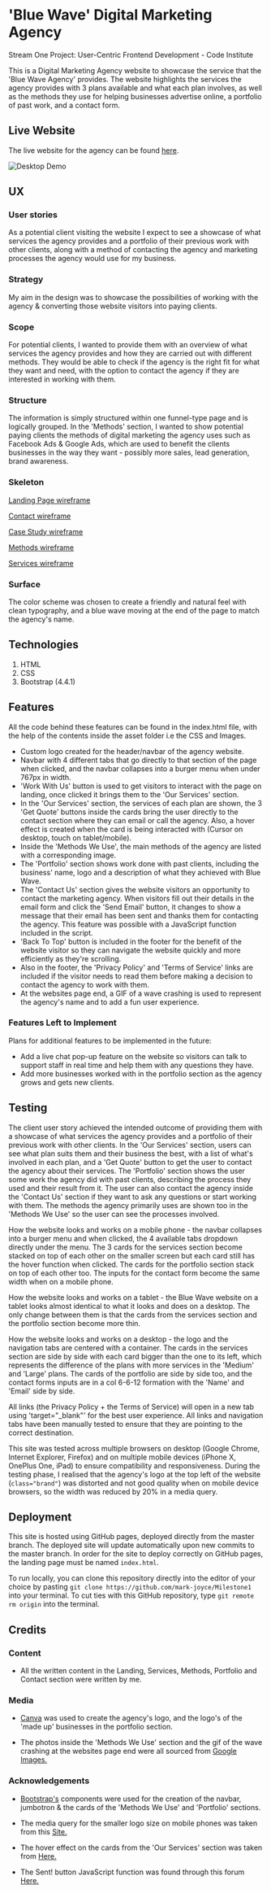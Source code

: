 # 'Blue Wave' Digital Marketing Agency

Stream One Project: User-Centric Frontend Development - Code Institute

This is a Digital Marketing Agency website to showcase the service that the 'Blue Wave Agency' provides.
The website highlights the services the agency provides with 3 plans available and what each plan involves, as well as the
methods they use for helping businesses advertise online, a portfolio of past work, and a contact form.

## Live Website
The live website for the agency can be found [here](https://mark-joyce.github.io/Milestone1).

![Desktop Demo](https://github.com/mark-joyce/Milestone1/blob/master/assets/images/desktop-landing-demo.png "Desktop Demo")

## UX

### User stories
As a potential client visiting the website I expect to see a showcase of what services the agency provides and a portfolio of their previous work with other clients, along with a method of contacting the agency and marketing processes the agency would use for my business.

### Strategy
My aim in the design was to showcase the possibilities of working with the agency & converting those website visitors into paying clients.

### Scope
For potential clients, I wanted to provide them with an overview of what services the agency provides and how they are carried out with different methods. They would be able to check if the agency is the right fit for what they want and need, with the option to contact the agency if they are interested in working with them.

### Structure
The information is simply structured within one funnel-type page and is logically grouped. In the 'Methods' section, I wanted to show potential paying clients the methods of digital marketing the agency uses such as Facebook Ads & Google Ads, which are used to benefit the clients businesses in the way they want - possibly more sales, lead generation, brand awareness.

### Skeleton
[Landing Page wireframe](https://github.com/mark-joyce/Milestone1/blob/master/wireframes/landing.jpg)

[Contact wireframe](https://github.com/mark-joyce/Milestone1/blob/master/wireframes/contact.jpg)

[Case Study wireframe](https://github.com/mark-joyce/Milestone1/blob/master/wireframes/portfolio.jpg)

[Methods wireframe](https://github.com/mark-joyce/Milestone1/blob/master/wireframes/methods.jpg)

[Services wireframe](https://github.com/mark-joyce/Milestone1/blob/master/wireframes/services.jpg)

### Surface
The color scheme was chosen to create a friendly and natural feel with clean typography, and a blue wave moving at the end of the page to match the agency's name.

## Technologies
1. HTML
2. CSS
3. Bootstrap (4.4.1)

## Features
All the code behind these features can be found in the index.html file, with the help of the contents inside the asset folder i.e the CSS and Images.

- Custom logo created for the header/navbar of the agency website.
- Navbar with 4 different tabs that go directly to that section of the page when clicked, and the navbar collapses into a burger menu when under 767px in width.
- 'Work With Us' button is used to get visitors to interact with the page on landing, once clicked it brings them to the 'Our Services' section.
- In the 'Our Services' section, the services of each plan are shown, the 3 'Get Quote' buttons inside the cards bring the user directly to the contact section where they can email or call the agency. Also, a hover effect is created when the card is being interacted with (Cursor on desktop, touch on tablet/mobile).
- Inside the 'Methods We Use', the main methods of the agency are listed with a corresponding image.
- The 'Portfolio' section shows work done with past clients, including the business' name, logo and a description of what they achieved with Blue Wave.
- The 'Contact Us' section gives the website visitors an opportunity to contact the marketing agency. When visitors fill out their details in the email form and click the 'Send Email' button, it changes to show a message that their email has been sent and thanks them for contacting the agency. This feature was possible with a JavaScript function included in the script.
- 'Back To Top' button is included in the footer for the benefit of the website visitor so they can navigate the website quickly and more efficiently as they're scrolling.
- Also in the footer, the 'Privacy Policy' and 'Terms of Service' links are included if the visitor needs to read them before making a decision to contact the agency to work with them.
- At the websites page end, a GIF of a wave crashing is used to represent the agency's name and to add a fun user experience.


### Features Left to Implement
Plans for additional features to be implemented in the future:

- Add a live chat pop-up feature on the website so visitors can talk to support staff in real time and help them with any questions they have.
- Add more businesses worked with in the portfolio section as the agency grows and gets new clients.

## Testing
The client user story achieved the intended outcome of providing them with a showcase of what services the agency provides and a portfolio of their previous work with other clients.
In the 'Our Services' section, users can see what plan suits them and their business the best, with a list of what's involved in each plan, and a 'Get Quote' button to get the user to contact the agency about their services.
The 'Portfolio' section shows the user some work the agency did with past clients, describing the process they used and their result from it.
The user can also contact the agency inside the 'Contact Us' section if they want to ask any questions or start working with them.
The methods the agency primarily uses are shown too in the 'Methods We Use' so the user can see the processes involved.

How the website looks and works on a mobile phone -  the navbar collapses into a burger menu and when clicked, the 4 available tabs dropdown directly under the menu.
The 3 cards for the services section become stacked on top of each other on the smaller screen but each card still has the hover function when clicked. The cards for the portfolio section stack on top of each other too. The inputs for the contact form become the same width when on a mobile phone.

How the website looks and works on a tablet - the Blue Wave website on a tablet looks almost identical to what it looks and does on a desktop. The only change between them is that the cards from the services section and the portfolio section become more thin.

How the website looks and works on a desktop - the logo and the navigation tabs are centered with a container. The cards in the services section are side by side with each card bigger than the one to its left, which represents the difference of the plans with more services in the 'Medium' and 'Large' plans. The cards of the portfolio are side by side too, and the contact forms inputs are in a col 6-6-12 formation with the 'Name' and 'Email' side by side.

All links (the Privacy Policy + the Terms of Service) will open in a new tab using 'target="_blank"' for the best user experience.
All links and navigation tabs have been manually tested to ensure that they are pointing to the correct destination.

This site was tested across multiple browsers on desktop (Google Chrome, Internet Explorer, Firefox) and on multiple mobile devices (iPhone X, OnePlus One, iPad) to ensure compatibility and responsiveness.
During the testing phase, I realised that the agency's logo at the top left of the website (```class="brand"```) was distorted and not good quality when on mobile device browsers, so the width was reduced by 20% in a media query.

## Deployment
This site is hosted using GitHub pages, deployed directly from the master branch. The deployed site will update automatically upon new commits to the master branch. In order for the site to deploy correctly on GitHub pages, the landing page must be named `index.html`.

To run locally, you can clone this repository directly into the editor of your choice by pasting `git clone https://github.com/mark-joyce/Milestone1` into your terminal. To cut ties with this GitHub repository, type `git remote rm origin` into the terminal.

## Credits

### Content
- All the written content in the Landing, Services, Methods, Portfolio and Contact section were written by me.

### Media
- [Canva](https://www.canva.com/) was used to create the agency's logo, and the logo's of the 'made up' businesses in the portfolio section.

- The photos inside the 'Methods We Use' section and the gif of the wave crashing at the websites page end were all sourced from [Google Images.](https://www.google.com/imghp?hl=en)

### Acknowledgements

- [Bootstrap's](https://getbootstrap.com/docs/4.4/) components were used for the creation of the navbar, jumbotron & the cards of the 'Methods We Use' and 'Portfolio' sections.

- The media query for the smaller logo size on mobile phones was taken from this [Site.](https://stackoverflow.com/questions/39759892/html-css-make-image-resize-on-smaller-screens)

- The hover effect on the cards from the 'Our Services' section was taken from [Here.](https://www.w3schools.com/howto/howto_css_pricing_table.asp)

- The Sent! button JavaScript function was found through this forum [Here.](https://stackoverflow.com/questions/10671174/changing-button-text-onclick)